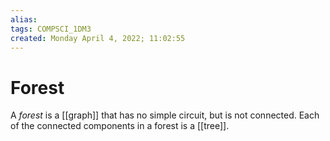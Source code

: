```yaml
---
alias: 
tags: COMPSCI_1DM3
created: Monday April 4, 2022; 11:02:55 
---
```

# Forest
A *forest* is a [[graph]] that has no simple circuit, but is not connected. Each of the connected components in a forest is a [[tree]]. 